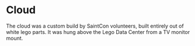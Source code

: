 # Cloud

The cloud was a custom build by SaintCon volunteers, built entirely out of white lego parts. It was hung above the Lego Data Center from a TV monitor mount.
